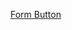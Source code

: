 <a href="https://github.com/headwirecom/coresites/wiki/Coresites-Components#form-button" target="blank">Form Button</a>